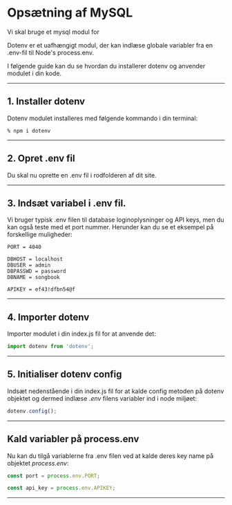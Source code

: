 # Opsætning af MySQL
Vi skal bruge et mysql modul for 


Dotenv er et uafhængigt modul, der kan indlæse globale variabler fra en .env-fil til Node's process.env. 

I følgende guide kan du se hvordan du installerer dotenv og anvender modulet i din kode.
___
## 1. Installer dotenv
Dotenv modulet installeres med følgende kommando i din terminal:
```
% npm i dotenv
```
___
## 2. Opret .env fil
Du skal nu oprette en .env fil i rodfolderen af dit site.
___
## 3. Indsæt variabel i .env fil.
Vi bruger typisk .env filen til database loginoplysninger og API keys, men du kan også teste med et port nummer. Herunder kan du se et eksempel på forskellige muligheder:
```
PORT = 4040

DBHOST = localhost
DBUSER = admin
DBPASSWD = password
DBNAME = songbook

APIKEY = ef43!dfbn54@f
```
___
## 4. Importer dotenv
Importer modulet i din index.js fil for at anvende det:
```js
import dotenv from 'dotenv';
```
___
## 5. Initialiser dotenv config
Indsæt nedenstående i din index.js fil for at kalde config metoden på dotenv objektet og dermed indlæse *.env* filens variabler ind i node miljøet:
```js
dotenv.config();
```
___
## Kald variabler på process.env
Nu kan du tilgå variablerne fra .env filen ved at kalde deres key name på objektet *process.env*:
```js
const port = process.env.PORT;

const api_key = process.env.APIKEY;
```
___

